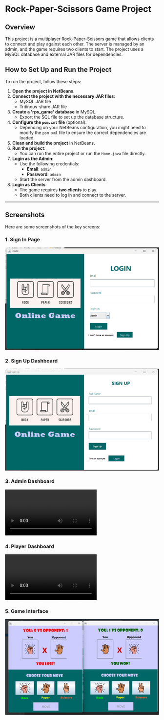 # Rock-Paper-Scissors Game Project

## Overview

This project is a multiplayer Rock-Paper-Scissors game that allows clients to connect and play against each other. The server is managed by an admin, and the game requires two clients to start. The project uses a MySQL database and external JAR files for dependencies.

## How to Set Up and Run the Project

To run the project, follow these steps:

1. **Open the project in NetBeans**.
2. **Connect the project with the necessary JAR files**:
   - MySQL JAR file
   - Tritinous-share JAR file
3. **Create a 'rps_game' database** in MySQL.
   - Export the SQL file to set up the database structure.
4. **Configure the `pom.xml` file** (optional):
   - Depending on your NetBeans configuration, you might need to modify the `pom.xml` file to ensure the correct dependencies are loaded.
5. **Clean and build the project** in NetBeans.
6. **Run the project**:
   - You can run the entire project or run the `Home.java` file directly.
7. **Login as the Admin**:
   - Use the following credentials:
     - **Email**: `admin`
     - **Password**: `admin`
   - Start the server from the admin dashboard.
8. **Login as Clients**:
   - The game requires **two clients** to play.
   - Both clients need to log in and connect to the server.

---

## Screenshots

Here are some screenshots of the key screens:

### 1. Sign In Page
![Sign in Page](./screenshots/signin.png)

### 2. Sign Up Dashboard
![Sign up page](./screenshots/signup.png)

### 3. Admin Dashboard
![Admin Dashboard](./screenshots/admin.mp4)

### 4. Player Dashboard
![Player Dashboard](./screenshots/player.mp4)

### 5. Game Interface
![Game Interface](./screenshots/game.png)

